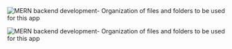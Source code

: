 ##

![MERN backend development- Organization of files and folders to be used for this app](https://user-images.githubusercontent.com/86598202/183109842-b128eb7c-e4ec-4a4e-9191-587de526da26.PNG)

![MERN backend development- Organization of files and folders to be used for this app](https://user-images.githubusercontent.com/86598202/183691892-3ec2e3d6-8804-46fa-b3d5-65cda75b3697.PNG)
